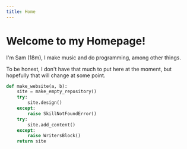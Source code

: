 ```yaml
---
title: Home
---
```


# Welcome to my Homepage!

I'm Sam (18m), I make music and do programming, among other things.

To be honest, I don't have that much to put here at the moment, but hopefully that will change at some point.

```python
def make_website(a, b):
    site = make_empty_repository()
    try:
        site.design()
    except:
        raise SkillNotFoundError()
    try:
        site.add_content()
    except:
        raise WritersBlock()
    return site
```